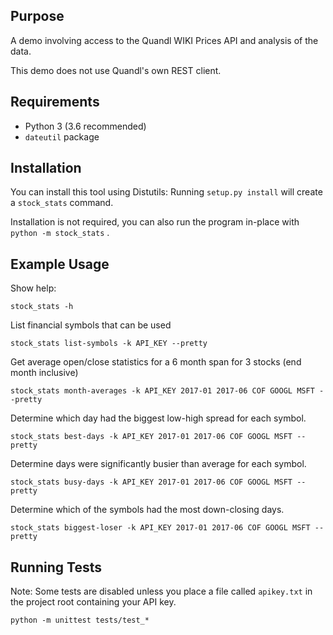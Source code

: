 ## Purpose

A demo involving access to the Quandl WIKI Prices API and analysis of the data.

This demo does not use Quandl's own REST client.

## Requirements

* Python 3 (3.6 recommended)
* `dateutil` package

## Installation 

You can install this tool using Distutils: Running `setup.py install` will create a `stock_stats` command. 

Installation is not required, you can also run the program in-place with `python -m stock_stats` .

## Example Usage

Show help:
    
    stock_stats -h
    
List financial symbols that can be used

    stock_stats list-symbols -k API_KEY --pretty
    
Get average open/close statistics for a 6 month span for 3 stocks (end month inclusive) 
 
    stock_stats month-averages -k API_KEY 2017-01 2017-06 COF GOOGL MSFT --pretty 

Determine which day had the biggest low-high spread for each symbol.

    stock_stats best-days -k API_KEY 2017-01 2017-06 COF GOOGL MSFT --pretty

Determine days were significantly busier than average for each symbol.

    stock_stats busy-days -k API_KEY 2017-01 2017-06 COF GOOGL MSFT --pretty
    
Determine which of the symbols had the most down-closing days.

    stock_stats biggest-loser -k API_KEY 2017-01 2017-06 COF GOOGL MSFT --pretty

## Running Tests

Note: Some tests are disabled unless you place a file called `apikey.txt` in the project root containing your API key.

    python -m unittest tests/test_*
   

